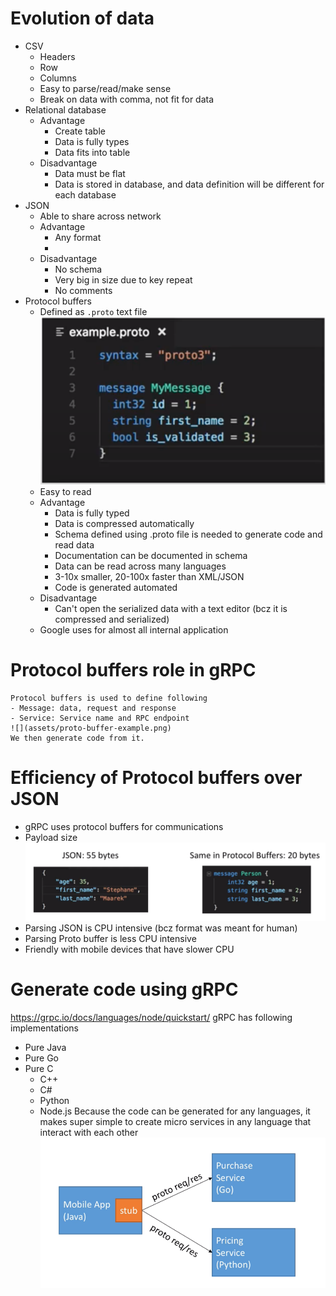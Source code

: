 # Evolution of data
- CSV
    - Headers
    - Row
    - Columns
    - Easy to parse/read/make sense
    - Break on data with comma, not fit for data 
- Relational database
    - Advantage
        - Create table
        - Data is fully types
        - Data fits into table
    - Disadvantage
        - Data must be flat
        - Data is stored in database, and data definition will be different for each database
- JSON
    - Able to share across network
    - Advantage
        - Any format
        - 
    - Disadvantage
        - No schema
        - Very big in size due to key repeat
        - No comments
- Protocol buffers
    - Defined as `.proto` text file
        ![](assets/proto-buffer.png)
    - Easy to read
    - Advantage
        - Data is fully typed
        - Data is compressed automatically
        - Schema defined using .proto file is needed to generate code and read data
        - Documentation can be documented in schema
        - Data can be read across many languages
        - 3-10x smaller, 20-100x faster than XML/JSON
        - Code is generated automated
    - Disadvantage
        - Can't open the serialized data with a text editor (bcz it is compressed and serialized)
    - Google uses for almost all internal application
# Protocol buffers role in gRPC
    Protocol buffers is used to define following
    - Message: data, request and response
    - Service: Service name and RPC endpoint
    ![](assets/proto-buffer-example.png)
    We then generate code from it. 
# Efficiency of Protocol buffers over JSON
- gRPC uses protocol buffers for communications
- Payload size
![](assets/json-vs-proto-payload-size.png)
- Parsing JSON is CPU intensive (bcz format was meant for human)
- Parsing Proto buffer is less CPU intensive 
- Friendly with mobile devices that have slower CPU
# Generate code using gRPC
https://grpc.io/docs/languages/node/quickstart/
gRPC has  following implementations
- Pure Java
- Pure Go
- Pure C
    - C++
    - C#
    - Python
    - Node.js
Because the code can be generated for any languages, it makes super simple to create micro services in any language that interact with each other
![](assets/grpc-with-micro-service.png)
